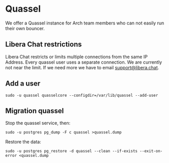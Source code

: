 # Quassel

We offer a Quassel instance for Arch team members who can not easily run their own bouncer.

## Libera Chat restrictions

Libera Chat restricts or limits multiple connections from the same IP Address. Every quassel user uses
a separate connection. We are currently not near the limit. If we need more we have to email
support@libera.chat.

## Add a user

`sudo -u quassel quasselcore --configdir=/var/lib/quassel --add-user`

## Migration quassel

Stop the quassel service, then:

`sudo -u postgres pg_dump -F c quassel >quassel.dump`

Restore the data:

`sudo -u postgres pg_restore -d quassel --clean --if-exists --exit-on-error <quassel.dump`
